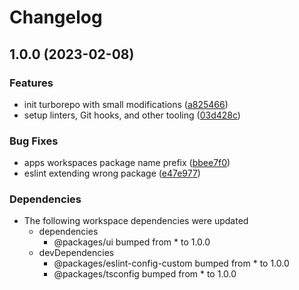 # Changelog

## 1.0.0 (2023-02-08)


### Features

* init turborepo with small modifications ([a825466](https://github.com/MK-IT/monorepo-starter-essentials/commit/a8254668461917a3da17bdd49281dfb5e4675fdd))
* setup linters, Git hooks, and other tooling ([03d428c](https://github.com/MK-IT/monorepo-starter-essentials/commit/03d428c542d2595f2f4b193901cc74cf27bb3d3f))


### Bug Fixes

* apps workspaces package name prefix ([bbee7f0](https://github.com/MK-IT/monorepo-starter-essentials/commit/bbee7f0951876a2aa3dfc1178aaf9e885dd25686))
* eslint extending wrong package ([e47e977](https://github.com/MK-IT/monorepo-starter-essentials/commit/e47e977649d54e9c02937481cd247ba4a095236a))


### Dependencies

* The following workspace dependencies were updated
  * dependencies
    * @packages/ui bumped from * to 1.0.0
  * devDependencies
    * @packages/eslint-config-custom bumped from * to 1.0.0
    * @packages/tsconfig bumped from * to 1.0.0
